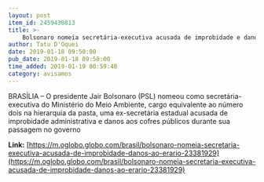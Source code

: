 ```yaml
---
layout: post
item_id: 2459430813
title: >-
    Bolsonaro nomeia secretária-executiva acusada de improbidade e danos ao erário
author: Tatu D'Oquei
date: 2019-01-18 09:50:00
pub_date: 2019-01-18 09:50:00
time_added: 2019-01-19 00:59:48
category: avisamos
---
```


BRASÍLIA – O presidente Jair Bolsonaro (PSL) nomeou como secretária-executiva do Ministério do Meio Ambiente, cargo equivalente ao número dois na hierarquia da pasta, uma ex-secretária estadual acusada de improbidade administrativa e danos aos cofres públicos durante sua passagem no governo

**Link:** [https://m.oglobo.globo.com/brasil/bolsonaro-nomeia-secretaria-executiva-acusada-de-improbidade-danos-ao-erario-23381929](https://m.oglobo.globo.com/brasil/bolsonaro-nomeia-secretaria-executiva-acusada-de-improbidade-danos-ao-erario-23381929)

